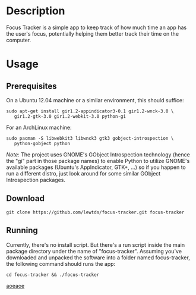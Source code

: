 # Description #

Focus Tracker is a simple app to keep track of how much time an app has
the user's focus, potentially helping them better track their time on the 
computer.

# Usage #

## Prerequisites ##

On a Ubuntu 12.04 machine or a similar environment, this should suffice:
    
    sudo apt-get install gir1.2-appindicator3-0.1 gir1.2-wnck-3.0 \
       gir1.2-gtk-3.0 gir1.2-webkit-3.0 python-gi

For an ArchLinux machine:

    sudo pacman -S libwebkit3 libwnck3 gtk3 gobject-introspection \
       python-gobject python

_Note_: The project uses GNOME's GObject Introspection technology (hence the "gi"
part in those package names) to enable Python to utilize GNOME's available
packages (Ubuntu's AppIndicator, GTK+, ...) so if you happen to run a different
distro, just look around for some similar GObject Introspection packages.

## Download ##

    git clone https://github.com/lewtds/focus-tracker.git focus-tracker

## Running ##

Currently, there's no install script. But there's a run script inside the
main package directory under the name of "focus-tracker". Assuming
you've downloaded and unpacked the software into a folder named focus-tracker,
the following command should runs the app:

    cd focus-tracker && ./focus-tracker

[aoeaoe](#/aoeuthaue)
